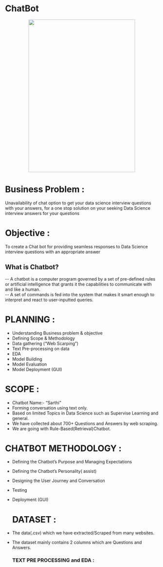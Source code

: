 # ChatBot
<p align="center"><img height = 500 width = 350 src = https://github.com/navnathsatre/ChatBot/blob/efaa4024a90a5013c37ff69b3d97bd55e2ae96b5/ChatBot_GIF.gif>

  # Business Problem :
  Unavailability of chat option to get your data science interview questions with your answers, for a one stop solution on your seeking Data Science interview answers for your questions
  
  # Objective :
  To create a Chat bot for providing  seamless responses to Data Science interview questions with an appropriate answer
  
  ## What is Chatbot?
  -- A chatbot is a computer program governed by a set of pre-defined rules or artificial intelligence that grants it the capabilities to communicate with and like a human.<br/>
  -- A set of commands is fed into the system that makes it smart enough to interpret and react to user-inputted queries.

  # PLANNING :
- Understanding Business problem & objective
- Defining Scope & Methodology
- Data gathering (“Web Scarping”)
- Text Pre-processing on data
- EDA
- Model Building
- Model Evaluation 
- Model Deployment (GUI)
# SCOPE :
- Chatbot Name:- “Sarthi”
- Forming conversation using text only.
- Based on limited Topics in Data Science such as Supervise Learning and general.
- We have collected about 700+ Questions and Answers by web scraping.
- We are going with Rule-Based(Retrieval)Chatbot.
# CHATBOT  METHODOLOGY :
- Defining the Chatbot’s Purpose and Managing Expectations
- Defining the Chatbot’s Personality( assist)
- Designing the User Journey and Conversation
- Testing
- Deployment (GUI)
  
  # DATASET :
- The data(.csv) which we have extracted/Scraped from many websites.
- The  dataset  mainly contains 2 columns which are Questions and Answers.
  ### TEXT PRE PROCESSING and EDA :
  

  
  
  
  
